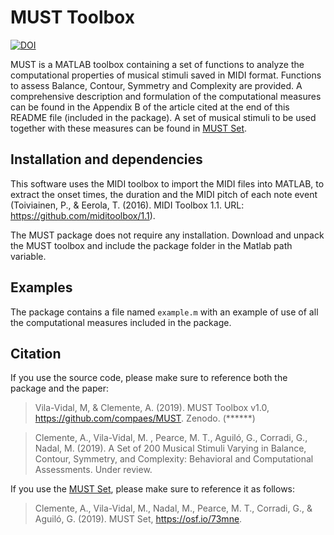 # MUST Toolbox

[![DOI]()]() 

MUST is a MATLAB toolbox containing a set of functions to analyze the computational properties of musical stimuli saved in MIDI format. Functions to assess Balance, Contour, Symmetry and Complexity are provided. A comprehensive description and formulation of the computational measures can be found in the Appendix B of the article cited at the end of this README file (included in the package). A set of musical stimuli to be used together with these measures can be found in <a href="https://osf.io/73mne/">MUST Set</a>.

## Installation and dependencies

This software uses the MIDI toolbox to import the MIDI files into MATLAB, to extract the onset times, the duration and the MIDI pitch of each note event (Toiviainen, P., & Eerola, T. (2016). MIDI Toolbox 1.1. URL: https://github.com/miditoolbox/1.1).

The MUST package does not require any installation. Download and unpack the MUST toolbox and include the package folder in the Matlab path variable.

## Examples

The package contains a file named `example.m` with an example of use of all the computational measures included in the package.

## Citation

If you use the source code, please make sure to reference both the package and the paper:

> Vila-Vidal, M, & Clemente, A. (2019). MUST Toolbox v1.0, https://github.com/compaes/MUST. Zenodo. (******)

> Clemente, A., Vila-Vidal, M. , Pearce, M. T., Aguiló, G., Corradi, G., Nadal, M. (2019). A Set of 200 Musical Stimuli Varying in Balance, Contour, Symmetry, and Complexity: Behavioral and Computational Assessments. Under review.

If you use the <a href="https://osf.io/73mne/">MUST Set</a>, please make sure to reference it as follows:

> Clemente, A., Vila-Vidal, M., Nadal, M., Pearce, M. T., Corradi, G., & Aguiló, G. (2019). MUST Set, https://osf.io/73mne.
